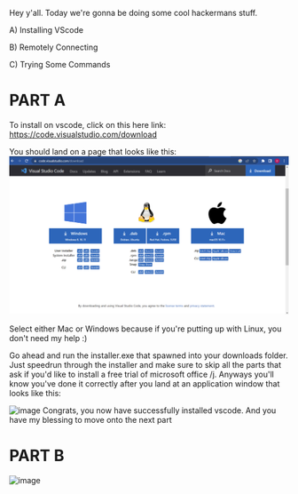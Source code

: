 Hey y'all. Today we're gonna be doing some cool hackermans stuff.


A) Installing VScode

B) Remotely Connecting

C) Trying Some Commands


# PART A

To install on vscode, click on this here link: https://code.visualstudio.com/download

You should land on a page that looks like this:
![Image](vscode1.png) 

Select either Mac or Windows because if you're putting up with Linux, you don't need my help :)

Go ahead and run the installer.exe that spawned into your downloads folder. Just speedrun through the installer and make sure to skip all the parts that ask if you'd like to install a free trial of microsoft office /j. Anyways you'll know you've done it correctly after you land at an application window that looks like this:

<img width="960" alt="image" src="https://user-images.githubusercontent.com/130004918/231018113-c5140c12-e47e-4d32-83f3-1ddab238b385.png">
Congrats, you now have successfully installed vscode. And you have my blessing to move onto the next part



# PART B


![image](https://user-images.githubusercontent.com/130004918/231018227-cc311583-70b3-4a5c-b878-6df14c1e3e27.png)

